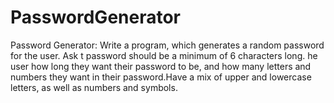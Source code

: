 # PasswordGenerator
Password Generator: Write a program, which generates a random password for the user. Ask t password should be a minimum of 6 characters long. he user how long they want their password to be, and how many letters and numbers they want in their password.Have a mix of upper and lowercase letters, as well as numbers and symbols. 


